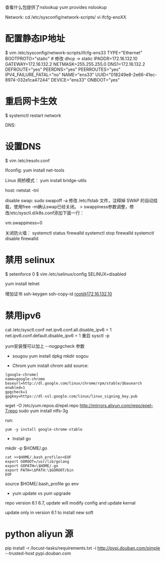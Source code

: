 查看什么包提供了nslookup
yum provides nslookup

Network:
cd  /etc/sysconfig/network-scripts/ 
vi ifcfg-enoXX

# 配置静态IP地址
$ vim /etc/sysconfig/network-scripts/ifcfg-ens33
TYPE="Ethernet"
BOOTPROTO="static"   # 修改 dhcp -> static
IPADDR=172.16.132.10
GATEWAY=172.16.132.2
NETMASK=255.255.255.0
DNS1=172.16.132.2
DEFROUTE="yes"
PEERDNS="yes"
PEERROUTES="yes"
IPV4_FAILURE_FATAL="no"
NAME="ens33"
UUID="018249e8-2e66-41ec-8974-032e1ca47244"
DEVICE="ens33"
ONBOOT="yes"


# 重启网卡生效
$ systemctl restart network

DNS:
# 设置DNS
$ vim /etc/resolv.conf

Ifconfig:
yum install net-tools

Linux 网桥模式：
yum install bridge-utils

host:
netstat -tnl

disable swap:
sudo swapoff -a
修改 /etc/fstab 文件，注释掉 SWAP 的自动挂载，使用free -m确认swap已经关闭。 > swappiness参数调整，修改/etc/sysctl.d/k8s.conf添加下面一行：

vm.swappiness=0

关闭防火墙：
systemctl status firewalld
systemctl stop firewalld
systemctl disable firewalld

# 禁用 selinux
$ setenforce 0
$ vim /etc/selinux/config
SELINUX=disabled

yum install telnet

增加证书
ssh-keygen
ssh-copy-id root@172.16.132.10

# 禁用ipv6
 cat /etc/sysctl.conf
net.ipv6.conf.all.disable_ipv6 = 1
net.ipv6.conf.default.disable_ipv6 = 1
重启
sysctl -p

yum安装慢可以加上
--nogpgcheck 参数

* sougou
yum install dpkg
mkdir sogou

* Chrom
yum install chrom
add source:
```
[google-chrome]
name=google-chrome
baseurl=http://dl.google.com/linux/chrome/rpm/stable/$basearch
enabled=1
gpgcheck=1
gpgkey=https://dl-ssl.google.com/linux/linux_signing_key.pub
```
wget -O /etc/yum.repos.d/epel.repo http://mirrors.aliyun.com/repo/epel-7.repo
sudo yum install ntfs-3g

run:
```
yum -y install google-chrome-stable
```

* Install go

mkdir -p $HOME/.go
```
cat >>$HOME/.bash_profile<<EOF
export GOROOT=/usr/lib/golang
export GOPATH=\$HOME/.go
export PATH=\$PATH:\$GOROOT/bin
EOF
```
source $HOME/.bash_profile
go env

* yum update vs yum upgrade

repo version 6.1 6.7, update will modify config and update kernal

update only in version 6.1 to install new soft


# python aliyun 源
pip install -r /locust-tasks/requirements.txt -i http://pypi.douban.com/simple --trusted-host pypi.douban.com
